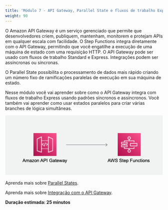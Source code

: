 ```yaml
---
title: 'Módulo 7 - API Gateway, Parallel State e fluxos de trabalho Express'
weight: 90
---
```

O Amazon API Gateway é um serviço gerenciado que permite que desenvolvedores criem, publiquem, mantenham, monitorem e protejam APIs em qualquer escala com facilidade. O Step Functions integra diretamente com o API Gateway, permitindo que você engatilhe a execução de uma máquina de estado com uma requisição HTTP. O API Gateway pode ser usado com fluxos de trabalho Standard e Express. Integrações podem ser assíncronas ou síncronas. 

O Parallel State possibilita o processamento de dados mais rápido criando um número fixo de ramificações paralelas de execução em sua máquina de estado.

Nesse módulo você vai aprender sobre como o API Gateway integra com fluxos de trabalho Express usando padrões síncronos e assíncronos. Você também vai aprender como usar estados paralelos para criar várias branches de lógica simultâneas. 

  ![API Gateway to Step Functions architecture](/static/img/module-7/architecture.png)

Aprenda mais sobre [Parallel States](https://docs.aws.amazon.com/pt_br/step-functions/latest/dg/amazon-states-language-parallel-state.html).

Aprenda mais sobre [Integração com o API Gateway](https://docs.aws.amazon.com/pt_br/apigateway/latest/developerguide/api-gateway-api-integration-types.html).

**Duração estimada: 25 minutos**